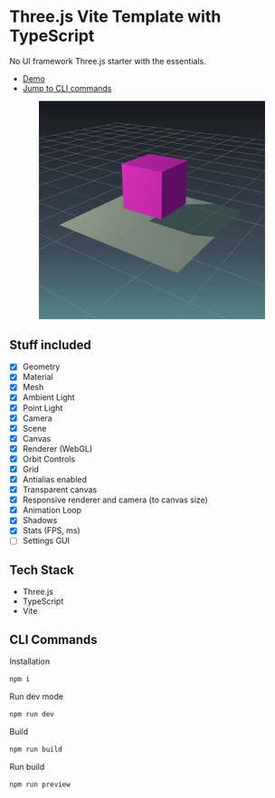 # Three.js Vite Template with TypeScript

No UI framework Three.js starter with the essentials.

- [Demo](https://vite-threejs-ts-template.vercel.app/)
- [Jump to CLI commands](#cli-commands)

<div style="text-align: center;">
  <img src="./doc/screenshot.png"  width="400"/>
</div>

## Stuff included

- [x] Geometry
- [x] Material
- [x] Mesh
- [x] Ambient Light
- [x] Point Light
- [x] Camera
- [x] Scene
- [x] Canvas
- [x] Renderer (WebGL)
- [x] Orbit Controls
- [x] Grid
- [x] Antialias enabled
- [x] Transparent canvas
- [x] Responsive renderer and camera (to canvas size)
- [x] Animation Loop
- [x] Shadows
- [x] Stats (FPS, ms)
- [ ] Settings GUI

## Tech Stack

- Three.js
- TypeScript
- Vite

## CLI Commands

Installation

```bash
npm i
```

Run dev mode

```bash
npm run dev
```

Build

```bash
npm run build
```

Run build

```bash
npm run preview
```
